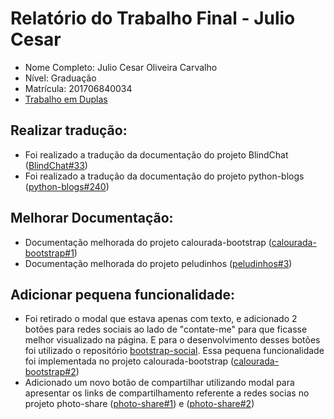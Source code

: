 # Relatório do Trabalho Final - Julio Cesar

* Nome Completo: Julio Cesar Oliveira Carvalho
* Nível: Graduação
* Matrícula: 201706840034
* [Trabalho em Duplas](https://github.com/gustavopinto/tesl/blob/master/duplas/Dupla_André_Julio.md)

## Realizar tradução:

* Foi realizado a tradução da documentação do projeto BlindChat ([BlindChat#33](https://github.com/mayukh18/BlindChat/pull/33))
* Foi realizado a tradução da documentação do projeto python-blogs ([python-blogs#240](https://github.com/python-gsoc/python-blogs/pull/240))

## Melhorar Documentação:

* Documentação melhorada do projeto calourada-bootstrap ([calourada-bootstrap#1](https://github.com/JonatasFAlves/calourada-bootstrap/pull/1))
* Documentação melhorada do projeto peludinhos ([peludinhos#3](https://github.com/getacesupa/peludinhos/pull/3))

## Adicionar pequena funcionalidade:

* Foi retirado o modal que estava apenas com texto, e adicionado 2 botões para redes sociais ao lado de "contate-me" para que ficasse melhor visualizado na página. E para o desenvolvimento desses botões foi utilizado o repositório [bootstrap-social](https://github.com/lipis/bootstrap-social). Essa pequena funcionalidade foi implementada no projeto calourada-bootstrap ([calourada-bootstrap#2](https://github.com/JonatasFAlves/calourada-bootstrap/pull/2))
* Adicionado um novo botão de compartilhar utilizando modal para apresentar os links de compartilhamento referente a redes socias no projeto photo-share ([photo-share#1](https://github.com/JonatasFAlves/photo-share/pull/1)) e ([photo-share#2](https://github.com/JonatasFAlves/photo-share/pull/2))
